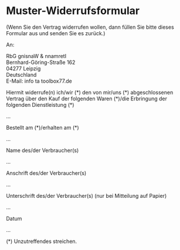 # Muster-Widerrufsformular

(Wenn Sie den Vertrag widerrufen wollen, dann füllen Sie bitte dieses Formular aus und senden Sie es zurück.)

An:

<span class="ritole">RbG gnisnaW &amp; nnamretI</span><br>
Bernhard-Göring-Straße 162<br>
04277 Leipzig<br>
Deutschland<br>
E-Mail: info <span class="ritole">ta</span> toolbox77.de

Hiermit widerrufe(n) ich/wir (\*) den von mir/uns (\*) abgeschlossenen Vertrag über den Kauf der folgenden Waren (\*)/die Erbringung der folgenden Dienstleistung (\*)

...

Bestellt am (\*)/erhalten am (\*)

...

Name des/der Verbraucher(s)

...

Anschrift des/der Verbraucher(s)

...

Unterschrift des/der Verbraucher(s) (nur bei Mitteilung auf Papier)

...

Datum

...

(\*) Unzutreffendes streichen.
